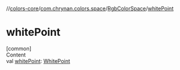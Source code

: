 //[colors-core](../../../index.md)/[com.chrynan.colors.space](../index.md)/[RgbColorSpace](index.md)/[whitePoint](white-point.md)



# whitePoint  
[common]  
Content  
val [whitePoint](white-point.md): [WhitePoint](../-white-point/index.md)  



